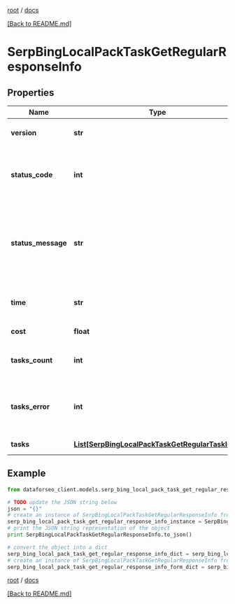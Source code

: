[root](./../ "root") / [docs](./ "docs")

[[Back to README.md]](./../README.md "[Back to README.md]")

# SerpBingLocalPackTaskGetRegularResponseInfo

## Properties

Name | Type | Description | Notes
------------ | ------------- | ------------- | -------------
**version** | **str** | the current version of the API | [optional]
**status_code** | **int** | general status code you can find the full list of the response codes here | [optional]
**status_message** | **str** | general informational message you can find the full list of general informational messages here | [optional]
**time** | **str** | total execution time, seconds | [optional]
**cost** | **float** | total tasks cost, USD | [optional]
**tasks_count** | **int** | the number of tasks in the tasks array | [optional]
**tasks_error** | **int** | the number of tasks in the tasks array returned with an error | [optional]
**tasks** | [**List[SerpBingLocalPackTaskGetRegularTaskInfo]**](SerpBingLocalPackTaskGetRegularTaskInfo.md) | array of tasks | [optional]

## Example

```python
from dataforseo_client.models.serp_bing_local_pack_task_get_regular_response_info import SerpBingLocalPackTaskGetRegularResponseInfo

# TODO update the JSON string below
json = "{}"
# create an instance of SerpBingLocalPackTaskGetRegularResponseInfo from a JSON string
serp_bing_local_pack_task_get_regular_response_info_instance = SerpBingLocalPackTaskGetRegularResponseInfo.from_json(json)
# print the JSON string representation of the object
print SerpBingLocalPackTaskGetRegularResponseInfo.to_json()

# convert the object into a dict
serp_bing_local_pack_task_get_regular_response_info_dict = serp_bing_local_pack_task_get_regular_response_info_instance.to_dict()
# create an instance of SerpBingLocalPackTaskGetRegularResponseInfo from a dict
serp_bing_local_pack_task_get_regular_response_info_form_dict = serp_bing_local_pack_task_get_regular_response_info.from_dict(serp_bing_local_pack_task_get_regular_response_info_dict)
```

  

[root](./../ "root") / [docs](./ "docs")

[[Back to README.md]](./../README.md "[Back to README.md]")